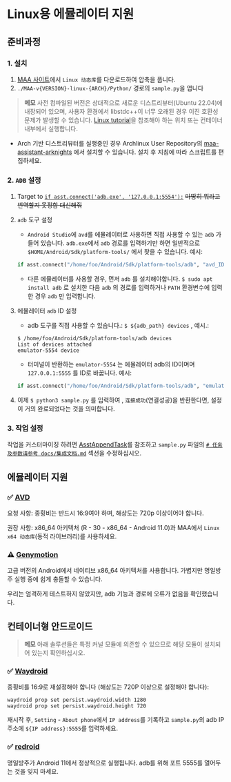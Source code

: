 # Linux용 에뮬레이터 지원

## 준비과정

### 1. 설치

1. [MAA 사이트](https://maa.plus/)에서 `Linux 动态库`를 다운로드하여 압축을 풉니다.
2. `./MAA-v{VERSION}-linux-{ARCH}/Python/` 경로의 `sample.py`을 엽니다

> **메모**
> 사전 컴파일된 버전은 상대적으로 새로운 디스트리뷰터(Ubuntu 22.04)에 내장되어 있으며, 사용자 환경에서 libstdc++이 너무 오래된 경우 이진 호환성 문제가 발생할 수 있습니다.
> [Linux tutorial](./2.1-LINUX_TUTORIAL.md)을 참조해야 하는 위치 또는 컨테이너 내부에서 실행합니다.

- Arch 기반 디스트리뷰터를 실행중인 경우 Archlinux User Repository의 [maa-assistant-arknights](https://aur.archlinux.org/packages/maa-assistant-arknights) 에서 설치할 수 있습니다. 설치 후 지침에 따라 스크립트를 편집하세요.

### 2. `ADB` 설정

1. Target to [`if asst.connect('adb.exe', '127.0.0.1:5554'):`](https://github.com/MaaAssistantArknights/MaaAssistantArknights/blob/722f0ddd4765715199a5dc90ea1bec2940322344/src/Python/sample.py#L48) ~~마땅히 뭐라고 번역할지 못정함 대신해줘~~
2. `adb` 도구 설정

   - `Android Studio`에 `avd`를 에뮬레이터로 사용하면 직접 사용할 수 있는 `adb` 가 들어 있습니다. `adb.exe`에서 `adb` 경로를 입력하기만 하면 일반적으로 `$HOME/Android/Sdk/platform-tools/` 에서 찾을 수 있습니다. 예시:

   ```python
   if asst.connect("/home/foo/Android/Sdk/platform-tools/adb", "avd_ID"):
   ```

   - 다른 에뮬레이터를 사용할 경우, 먼저 `adb` 를 설치해야합니다. `$ sudo apt install adb` 로 설치한 다음 `adb` 의 경로를 입력하거나 `PATH` 환경변수에 입력한 경우 `adb` 만 입력합니다.
3. 에뮬레이터 `adb` ID 설정

   - adb 도구를 직접 사용할 수 있습니다.: `$ ${adb_path} devices` , 예시.:

   ```shell
   $ /home/foo/Android/Sdk/platform-tools/adb devices
   List of devices attached
   emulator-5554 device
   ```

   - 터미널이 반환하는 `emulator-5554` 는 에뮬레이터 adb의 ID이며며 `127.0.0.1:5555` 를 ID로 바꿉니다. 예시:

   ```python
   if asst.connect("/home/foo/Android/Sdk/platform-tools/adb", "emulator-5554"):
   ```
4. 이제 `$ python3 sample.py` 를 입력하여 ,  `连接成功`(연결성공)을 반환한다면, 설정이 거의 완료되었다는 것을 의미합니다.

### 3. 작업 설정

작업을 커스터마이징 하려면 [AsstAppendTask](https://maa.plus/docs/ko-kr/3.1-INTEGRATION.html#asstappendtask)를 참조하고 `sample.py` 파일의 [`# 任务及参数请参考 docs/集成文档.md`](https://github.com/MaaAssistantArknights/MaaAssistantArknights/blob/722f0ddd4765715199a5dc90ea1bec2940322344/src/Python/sample.py#L54) 섹션을 수정하십시오.

## 에뮬레이터 지원

### ✅ [AVD](https://developer.android.com/studio/run/managing-avds)

요청 사항: 종횡비는 반드시 16:9여야 하며, 해상도는 720p 이상이어야 합니다.

권장 사항: x86\_64 아키텍처 (R - 30 - x86\_64 - Android 11.0)과 MAA에서 `Linux x64 动态库`(동적 라이브러리)를 사용하세요.

### ⚠️ [Genymotion](https://www.genymotion.com/)

고급 버전의 Android에서 네이티브 x86\_64 아키텍처를 사용합니다. 가볍지만 명일방주 실행 중에 쉽게 충돌할 수 있습니다.

우리는 엄격하게 테스트하지 않았지만, adb 기능과 경로에 오류가 없음을 확인했습니다.

## 컨테이너형 안드로이드

> **메모**
> 아래 솔루션들은 특정 커널 모듈에 의존할 수 있으므로 해당 모듈이 설치되어 있는지 확인하십시오.

### ✅ [Waydroid](https://waydro.id/)

종횡비를 16:9로 재설정해야 합니다 (해상도는 720P 이상으로 설정해야 합니다):

```shell
waydroid prop set persist.waydroid.width 1280
waydroid prop set persist.waydroid.height 720
```

재시작 후, `Setting` - `About phone`에서 `IP address`를 기록하고 `sample.py`의 adb IP 주소에 `${IP address}:5555`를 입력하세요.

### ✅ [redroid](https://github.com/remote-android/redroid-doc)

명일방주가 Android 11에서 정상적으로 실행됩니다. adb를 위해 포트 5555를 열어두는 것을 잊지 마세요.
